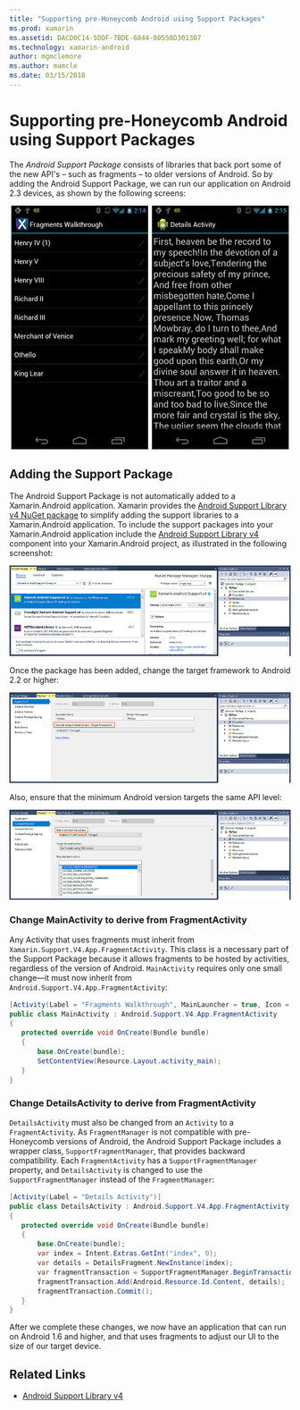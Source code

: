 ```yaml
---
title: "Supporting pre-Honeycomb Android using Support Packages"
ms.prod: xamarin
ms.assetid: DACD0C14-5DDF-7BDE-6844-80550D301307
ms.technology: xamarin-android
author: mgmclemore
ms.author: mamcle
ms.date: 03/15/2018
---
```


# Supporting pre-Honeycomb Android using Support Packages

The *Android Support Package* consists of libraries that back port some
of the new API's &ndash; such as fragments &ndash; to older versions of
Android. So by adding the Android Support Package, we can run our
application on Android 2.3 devices, as shown by the following screens:

[![Fragments Walkthrough and Details Activity screenshots](supporting-pre-honeycomb-images/01-sml.png)](supporting-pre-honeycomb-images/01.png#lightbox)

## Adding the Support Package

The Android Support Package is not automatically added to a
Xamarin.Android application. Xamarin provides the
[Android Support Library v4 NuGet package](https://www.nuget.org/packages/Xamarin.Android.Support.v4/) to
simplify adding the support libraries to a Xamarin.Android application.
To include the support packages into your Xamarin.Android application
include the
[Android Support Library v4](https://www.nuget.org/packages/Xamarin.Android.Support.v4/)
component into your Xamarin.Android project, as illustrated in the
following screenshot:

[![Adding the Android Support Library v4 package](supporting-pre-honeycomb-images/02-sml.png)](supporting-pre-honeycomb-images/02.png#lightbox)

Once the package has been added, change the target framework to Android 2.2 or higher:

[![Screenshot of changing the Target Framework API level](supporting-pre-honeycomb-images/03-sml.png)](supporting-pre-honeycomb-images/03.png#lightbox)

Also, ensure that the minimum Android version targets the same API level:

[![Screenshot of setting the Minimum Android version](supporting-pre-honeycomb-images/04-sml.png)](supporting-pre-honeycomb-images/04.png#lightbox)

### Change MainActivity to derive from FragmentActivity

Any Activity that uses fragments must inherit from
`Xamarin.Support.V4.App.FragmentActivity`. This class is a necessary
part of the Support Package because it allows fragments to be hosted by
activities, regardless of the version of Android. `MainActivity`
requires only one small change—it must now inherit from
`Android.Support.V4.App.FragmentActivity`:

```csharp
[Activity(Label = "Fragments Walkthrough", MainLauncher = true, Icon = "@drawable/launcher")]
public class MainActivity : Android.Support.V4.App.FragmentActivity
{
   protected override void OnCreate(Bundle bundle)
   {
       base.OnCreate(bundle);
       SetContentView(Resource.Layout.activity_main);
   }
}
```


### Change DetailsActivity to derive from FragmentActivity

`DetailsActivity` must also be changed from an `Activity` to a
`FragmentActivity`. As `FragmentManager` is not compatible with
pre-Honeycomb versions of Android, the Android Support Package includes
a wrapper class, `SupportFragmentManager`, that provides backward
compatibility. Each `FragmentActivity` has a `SupportFragmentManager`
property, and `DetailsActivity` is changed to use the
`SupportFragmentManager` instead of the `FragmentManager`:

```csharp
[Activity(Label = "Details Activity")]
public class DetailsActivity : Android.Support.V4.App.FragmentActivity
{
   protected override void OnCreate(Bundle bundle)
   {
       base.OnCreate(bundle);
       var index = Intent.Extras.GetInt("index", 0);
       var details = DetailsFragment.NewInstance(index);
       var fragmentTransaction = SupportFragmentManager.BeginTransaction(); // Notice the change from FragmentManager to SupportFragmentManager
       fragmentTransaction.Add(Android.Resource.Id.Content, details);
       fragmentTransaction.Commit();
   }
}
```

After we complete these changes, we now have an application that can
run on Android 1.6 and higher, and that uses fragments to adjust our UI
to the size of our target device.


## Related Links

- [Android Support Library v4](https://www.nuget.org/packages/Xamarin.Android.Support.v4)
